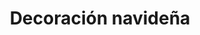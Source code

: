 ---
genericImage: {
 url: /bolaVerde.webp,
 alt: Bola de navidad personalizada
}
title: Decoración navideña
description: Los productos mostrados son ejemplos de los trabajos que hemos realizado anteriormente, si desea hacer alguna modificación como en el color de la bola, dibujo, frase, nombre o simplemente se te ocurre algúna nueva idea, debes indicarlo a la hora de hacer el pedido.
price: 7.99
images: [
    {
        url: /DecoNavidad/bolaVerde.webp,
        alt: Bola de navidad personalizada
    }
]
---